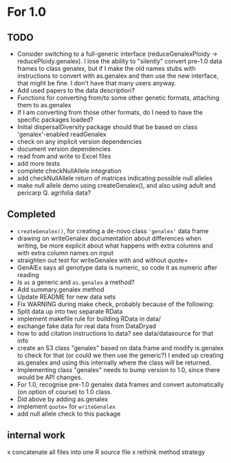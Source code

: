 # For 1.0

TODO
----

- Consider switching to a full-generic interface (reduceGenalexPloidy -> reducePloidy.genalex).  I lose the ability to "silently" convert pre-1.0 data frames to class genalex, but if I make the old names stubs with instructions to convert with as.genalex and then use the new interface, that might be fine.  I don't have that many users anyway.
- Add used papers to the data description?
- Functions for converting from/to some other genetic formats, attaching them to as.genalex
- If I am converting from those other formats, do I need to have the specific packages loaded?
- Initial dispersalDiversity package should that be based on class 'genalex'-enabled readGenalex
- check on any implicit version dependencies
- document version dependencies
- read from and write to Excel files
- add more tests
- complete checkNullAllele integration
- add checkNullAllele return of matrices indicating possible null alleles
- make null allele demo using createGenalex(), and also using adult and pericarp Q. agrifolia data?

Completed
---------

* `createGenalex()`, for creating a de-novo class `'genalex'` data frame
* drawing on writeGenalex documentation about differences when writing, be more explicit about what happens with extra columns and with extra column names on input
* straighten out test for writeGenalex with and without quote=
* GenAlEx says all genotype data is numeric, so code it as numeric after reading
* Is `as` a generic and `as.genalex` a method?
* Add summary.genalex method
* Update README for new data sets
* Fix WARNING during make check, probably because of the following:
* Split data up into two separate RData
* implement makefile rule for building RData in data/
* exchange fake data for real data from DataDryad
* how to add citation instructions to data?  see data/datasource for that info
* create an S3 class "genalex" based on data.frame and modify is.genalex to check for that (or could we then use the generic?)  I ended up creating as.genalex and using this internally where the class will be returned.
* Implementing class "genalex" needs to bump version to 1.0, since there would be API changes.
* For 1.0, recognise pre-1.0 genalex data frames and convert automatically (on option of course) to 1.0 class.
* Did above by adding as.genalex
* implement `quote=` for `writeGenalex`
* add null allele check to this package

## internal work

x concatenate all files into one R source file
x rethink method strategy
